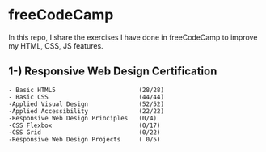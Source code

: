 # freeCodeCamp
 
In this repo, I share the exercises I have done in freeCodeCamp to improve my HTML, CSS, JS features.

## 1-) Responsive Web Design Certification 
    - Basic HTML5                       (28/28) 
    - Basic CSS                         (44/44) 
    -Applied Visual Design              (52/52) 
    -Applied Accessibility              (22/22)
    -Responsive Web Design Principles   (0/4)
    -CSS Flexbox                        (0/17)
    -CSS Grid                           (0/22)
    -Responsive Web Design Projects     ( 0/5)
    
    

